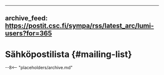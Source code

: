 
---
archive_feed: https://postit.csc.fi/sympa/rss/latest_arc/lumi-users?for=365
---

# Sähköpostilista {#mailing-list}

--8<-- "placeholders/archive.md"
